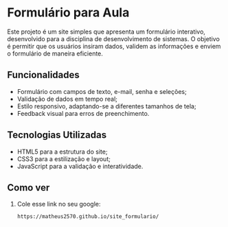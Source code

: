 # Formulário para Aula

Este projeto é um site simples que apresenta um formulário interativo, desenvolvido para a disciplina de desenvolvimento de sistemas. O objetivo é permitir que os usuários insiram dados, validem as informações e enviem o formulário de maneira eficiente.

## Funcionalidades

- Formulário com campos de texto, e-mail, senha e seleções;
- Validação de dados em tempo real;
- Estilo responsivo, adaptando-se a diferentes tamanhos de tela;
- Feedback visual para erros de preenchimento.

## Tecnologias Utilizadas

- HTML5 para a estrutura do site;
- CSS3 para a estilização e layout;
- JavaScript para a validação e interatividade.

## Como ver

1. Cole esse link no seu google:
   ```bash
   https://matheus2570.github.io/site_formulario/



